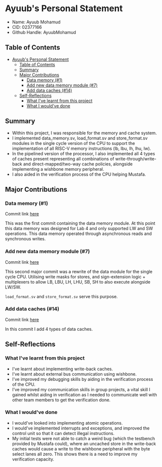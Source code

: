 # Ayuub's Personal Statement

- Name: Ayuub Mohamud
- CID: 02377166
- Github Handle: AyuubMohamud

## Table of Contents
- [Ayuub's Personal Statement](#ayuubs-personal-statement)
  - [Table of Contents](#table-of-contents)
  - [Summary](#summary)
  - [Major Contributions](#major-contributions)
    - [Data memory (#1)](#data-memory-1)
    - [Add new data memory module (#7)](#add-new-data-memory-module-7)
    - [Add data caches (#14)](#add-data-caches-14)
  - [Self-Reflections](#self-reflections)
    - [What I've learnt from this project](#what-ive-learnt-from-this-project)
    - [What I would've done](#what-i-wouldve-done)
## Summary
- Within this project, I was responsible for the memory and cache system.
- I implemented data_memory.sv, load_format.sv and store_format.sv modules in the single cycle version of the CPU to support the implementation of all RISC-V memory instructions (lb, lbu, lh, lhu, lw).
- In the pipelined version of the processor, I also implemented all 4 types of caches present representing all combinations of write-through/write-back and direct-mapped/two-way cache policies, alongside implementing a wishbone memory peripheral. 
- I also aided in the verification process of the CPU helping Mustafa.
## Major Contributions
### Data memory (#1)
Commit link [here](
https://github.com/maxryan4/RISC-V-T7/commit/d5e564a9062fa260a4a97fcbe2a407fa68bc4abe)


This was the first commit containing the data memory module. At this point this data memory was designed for Lab 4 and only supported LW and SW operations. This data memory operated through asynchronous reads and synchronous writes.

### Add new data memory module (#7)
Commit link [here](
https://github.com/maxryan4/RISC-V-T7/commit/dc2bb3c7de94a36fde7bb57077794ab9287112db)

This second major commit was a rewrite of the data module for the single cycle CPU. Utilising write masks for stores, and sign-extension logic + multiplexers to allow LB, LBU, LH, LHU, SB, SH to also execute alongside LW/SW.

```load_format.sv``` and ```store_format.sv``` serve this purpose.
### Add data caches (#14)
Commit link [here](https://github.com/maxryan4/RISC-V-T7/commit/016f312dd303449d2a6fb6c382cb7311dcc0c273)

In this commit I add 4 types of data caches.


## Self-Reflections
### What I've learnt from this project
- I've learnt about implementing write-back caches.
- I've learnt about external bus communication using wishbone.
- I've improved my debugging skills by aiding in the verification process of the CPU.
- I've improved my communication skills in group projects, a vital skill I gained whilst aiding in verification as I needed to communicate well with other team members to get the verification done.

### What I would've done
- I would've looked into implementing atomic operations.
- I would've implemented interrupts and exceptions, and improved the control unit so that it can detect illegal instructions.
- My initial tests were not able to catch a weird bug (which the testbench provided by Mustafa could), where an uncached store in the write-back caches would cause a write to the wishbone peripheral with the byte select lanes all zero. This shows there is a need to improve my verification capacity.